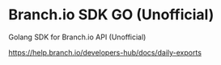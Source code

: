 # Branch.io SDK GO (Unofficial)
Golang SDK for Branch.io API (Unofficial)

https://help.branch.io/developers-hub/docs/daily-exports
